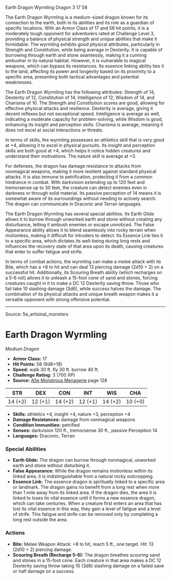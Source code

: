 <MonsterName/>Earth Dragon Wyrmling</MonsterName>
<CreatureType/>Dragon</CreatureType>
<CR/>3</CR>
<AC/>17</AC>
<HP/>58</HP>
<summary>The Earth Dragon Wyrmling is a medium-sized dragon known for its connection to the earth, both in its abilities and its role as a guardian of specific locations. With an Armor Class of 17 and 58 hit points, it is a moderately tough opponent for adventurers rated at Challenge Level 3, providing a balance of physical strength and unique abilities that make it formidable. The wyrmling exhibits good physical attributes, particularly in Strength and Constitution, while being average in Dexterity. It is capable of burrowing through earth and stone seamlessly, making it a cunning ambusher in its natural habitat. However, it is vulnerable to magical weapons, which can bypass its resistances. Its essence linking ability ties it to the land, affecting its power and longevity based on its proximity to a specific area, presenting both tactical advantages and potential weaknesses.</summary>

<detail>

The Earth Dragon Wyrmling has the following attributes: Strength of 14, Dexterity of 12, Constitution of 14, Intelligence of 12, Wisdom of 14, and Charisma of 10. The Strength and Constitution scores are good, allowing for effective physical attacks and resilience. Dexterity is average, giving it decent reflexes but not exceptional speed. Intelligence is average as well, indicating a moderate capacity for problem-solving, while Wisdom is good, enhancing its insight and perception skills. Charisma is average, meaning it does not excel at social interactions or threats.

In terms of skills, the wyrmling possesses an athletics skill that is very good at +4, allowing it to excel in physical pursuits. Its insight and perception skills are both good at +4, which helps it notice hidden creatures and understand their motivations. The nature skill is average at +3. 

For defenses, the dragon has damage resistance to attacks from nonmagical weapons, making it more resilient against standard physical attacks. It is also immune to petrification, protecting it from a common hindrance in combat. With darkvision extending up to 120 feet and tremorsense up to 30 feet, the creature can detect enemies even in darkness or through solid material. Its passive perception of 14 means it is somewhat aware of its surroundings without needing to actively search. The dragon can communicate in Draconic and Terran languages.

The Earth Dragon Wyrmling has several special abilities. Its Earth Glide allows it to burrow through unworked earth and stone without creating any disturbance, letting it ambush enemies or escape unnoticed. The False Appearance ability allows it to blend seamlessly into rocky terrain when motionless, making it difficult for intruders to detect. Its Essence Link ties it to a specific area, which dictates its well-being during long rests and influences the recovery state of that area upon its death, causing creatures that enter to suffer fatigue and strife.

In terms of combat actions, the wyrmling can make a melee attack with its Bite, which has a +8 to hit and can deal 13 piercing damage (2d10 + 2) on a successful hit. Additionally, its Scouring Breath ability (which recharges on a 5-6 roll) allows it to unleash a 15-foot cone of sand and stones, forcing creatures caught in it to make a DC 12 Dexterity saving throw. Those who fail take 10 slashing damage (3d6), while success halves the damage. The combination of its physical attacks and unique breath weapon makes it a versatile opponent with strong offensive potential.</detail>



---

Source: 5e_artisinal_monsters

# Earth Dragon Wyrmling

*Medium* *Dragon*

- **Armor Class:** 17
- **Hit Points:** 58 (9d8+18)
- **Speed:** walk 30 ft. fly 30 ft. burrow 40 ft.
- **Challenge Rating:** 3 (700 XP)
- **Source:** [A5e Monstrous Menagerie](https://enpublishingrpg.com/products/level-up-monstrous-menagerie-a5e) page 128

| STR | DEX | CON | INT | WIS | CHA |
| --- | --- | --- | --- | --- | --- |
| 14 (+2) | 12 (+1) | 14 (+2) | 12 (+1) | 14 (+2) | 10 (+0) |

- **Skills:** athletics +4, insight +4, nature +3, perception +4
- **Damage Resistances:** damage from nonmagical weapons
- **Condition Immunities:** petrified
- **Senses:** darkvision 120 ft., tremorsense 30 ft., passive Perception 14
- **Languages:** Draconic, Terran

### Special Abilities

- **Earth Glide:** The dragon can burrow through nonmagical, unworked earth and stone without disturbing it.
- **False Appearance:** While the dragon remains motionless within its linked area, it is indistinguishable from a natural rocky outcropping.
- **Essence Link:** The essence dragon is spiritually linked to a specific area or landmark. The dragon gains no benefit from a long rest when more than 1 mile away from its linked area. If the dragon dies, the area it is linked to loses its vital essence until it forms a new essence dragon, which can take centuries. When a creature first enters an area that has lost its vital essence in this way, they gain a level of fatigue and a level of strife. This fatigue and strife can be removed only by completing a long rest outside the area.

### Actions

- **Bite:** Melee Weapon Attack: +8 to hit, reach 5 ft., one target. Hit: 13 (2d10 + 2) piercing damage.
- **Scouring Breath (Recharge 5-6):** The dragon breathes scouring sand and stones in a 15-foot cone. Each creature in that area makes a DC 12 Dexterity saving throw  taking 10 (3d6) slashing damage on a failed save or half damage on a success.




